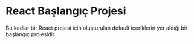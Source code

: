 # React Başlangıç Projesi

Bu kodlar bir React projesi için oluşturulan default içeriklerin yer aldığı bir başlangıç projesidir. 